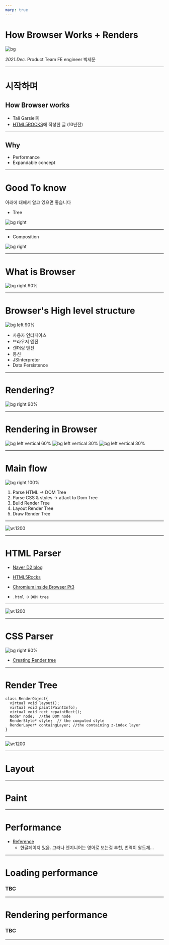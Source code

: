 ```yaml
---
marp: true
---
```


# How Browser Works + Renders

![bg](https://pbs.twimg.com/media/E3sXKUHVoAEpnUU?format=jpg&name=small)

*2021.Dec.*
Product Team
FE engineer
박세문

---

# 시작하며

## How Browser works

- Tali Garsiel이
- [HTML5ROCKS](https://www.html5rocks.com/en/tutorials/internals/howbrowserswork/)에 작성한 글 (10년전)

---

## Why

- Performance
- Expandable concept


---

# Good To know

아래에 대해서 알고 있으면 좋습니다

- Tree

![bg right](./assets/tree.png)

---

- Composition

![bg right](./assets/compositing.png)



---

# What is Browser

![bg right 90%](./assets/interface.png)

___


# Browser's High level structure

![bg left 90%](./assets/layers.png)
- 사용자 인터페이스
- 브라우저 엔진
- 렌더링 엔진
- 통신
- JSInterpreter
- Data Persistence

---

# Rendering?

![bg right 90%](./assets/rendering.jpeg)


---

# Rendering in Browser

![bg left vertical 60%](./assets/blink.jpg)
![bg left vertical 30%](./assets/gecko.png)
![bg left vertical 30%](./assets/webkit.jpeg)

---

# Main flow

![bg right 100%](https://www.html5rocks.com/en/tutorials/internals/howbrowserswork/flow.png)

1. Parse HTML -> DOM Tree
2. Parse CSS & styles -> attact to Dom Tree
3. Build Render Tree
4. Layout Render Tree
5. Draw Render Tree

---

![w:1200 ](https://www.html5rocks.com/en/tutorials/internals/howbrowserswork/webkitflow.png)

---

# HTML Parser

- [Naver D2 blog](https://d2.naver.com/helloworld/59361)
- [HTML5Rocks](https://www.html5rocks.com/en/tutorials/internals/howbrowserswork/)
- [Chromium inside Browser Pt3](https://developers.google.com/web/updates/2018/09/inside-browser-part3?hl=ko)

- `.html` -> `DOM tree`
---

![w:1200](https://developers.google.com/web/updates/images/inside-browser/part3/dom.png?hl=ko)


---

# CSS Parser 

![bg right 90%](https://www.html5rocks.com/en/tutorials/internals/howbrowserswork/image023.png)

- [Creating Render tree](https://developers.google.com/web/fundamentals/performance/critical-rendering-path/render-tree-construction?hl=ko)

---

# Render Tree

```
class RenderObject{
  virtual void layout();
  virtual void paint(PaintInfo);
  virtual void rect repaintRect();
  Node* node;  //the DOM node
  RenderStyle* style;  // the computed style
  RenderLayer* containgLayer; //the containing z-index layer
}
``` 

---
![w:1200](https://developers.google.com/web/fundamentals/performance/critical-rendering-path/images/render-tree-construction.png?hl=ko)


---

# Layout

---

# Paint 

---

# Performance

- [Reference](https://web.dev/why-speed-matters/) 
  - 한글페이지 있음. 그러나 엔지니어는 영어로 보는걸 추천, 번역이 왈도체...

---

# Loading performance

### TBC

---

# Rendering performance

### TBC

---